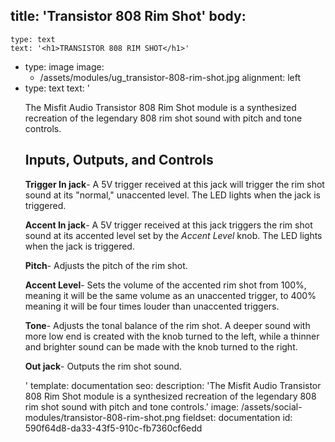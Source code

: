 title: 'Transistor 808 Rim Shot'
body:
  -
    type: text
    text: '<h1>TRANSISTOR 808 RIM SHOT</h1>'
  -
    type: image
    image:
      - /assets/modules/ug_transistor-808-rim-shot.jpg
    alignment: left
  -
    type: text
    text: '<p>The Misfit Audio Transistor 808 Rim Shot module is a synthesized recreation of the legendary 808 rim shot sound with pitch and tone controls.</p><h2>Inputs, Outputs, and Controls</h2><p><strong>Trigger In jack</strong>- A 5V trigger received at this jack will trigger the rim shot sound at its "normal," unaccented level. The LED lights when the jack is triggered.&nbsp;</p><p><strong>Accent In jack</strong>- A 5V trigger received at this jack triggers the rim shot sound at its accented level set by the <em>Accent Level</em> knob. The LED lights when the jack is triggered.&nbsp;</p><p><strong>Pitch</strong>- Adjusts the pitch of the rim shot.&nbsp;</p><p><strong>Accent Level</strong>- Sets the volume of the accented rim shot from 100%, meaning it will be the same volume as an unaccented trigger, to 400% meaning it will be four times louder than unaccented triggers.&nbsp;</p><p><strong>Tone</strong>- Adjusts the tonal balance of the rim shot. A deeper sound with more low end is created with the knob turned to the left, while a thinner and brighter sound can be made with the knob turned to the right.</p><p><strong>Out jack</strong>- Outputs the rim shot sound.&nbsp;</p>'
template: documentation
seo:
  description: 'The Misfit Audio Transistor 808 Rim Shot module is a synthesized recreation of the legendary 808 rim shot sound with pitch and tone controls.'
  image: /assets/social-modules/transistor-808-rim-shot.png
fieldset: documentation
id: 590f64d8-da33-43f5-910c-fb7360cf6edd
